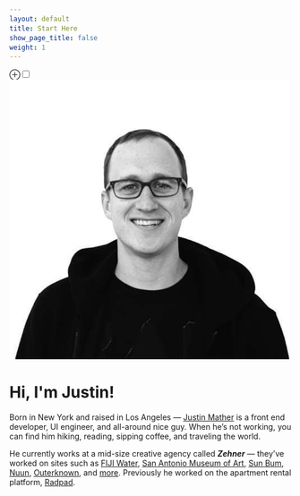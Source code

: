 ```yaml
---
layout: default
title: Start Here
show_page_title: false
weight: 1
---
```


<p><label for="mf-id-headshot" class="margin-toggle">⊕</label><input type="checkbox" id="mf-id-headshot" class="margin-toggle"><span class="marginnote"><img class="fullwidth" src="/assets/img/justin-headshot.jpg"><br></span></p>

# Hi, I'm Justin!

<!-- About Me -->
Born in New York and raised in Los Angeles — [Justin Mather](https://justinmather.me/) is a front end developer, UI engineer, and all-around nice guy. When he’s not working, you can find him hiking, reading, sipping coffee, and traveling the world.


<!-- My Work -->
He currently works at a mid-size creative agency called **_Zehner_** — they’ve worked on sites such as [FIJI Water](https://www.fijiwater.com), [San Antonio Museum of Art](https://www.samuseum.org/), [Sun Bum](https://www.trustthebum.com/), [Nuun](https://nuunlife.com/), [Outerknown](https://www.outerknown.com/), and [more](https://www.zehnergroup.com/work). Previously he worked on the apartment rental platform, [Radpad](https://www.onradpad.com/).

<!-- {% maincolumn 'assets/img/projects-quilt.png' '' %} -->

<!-- My Interests -->
